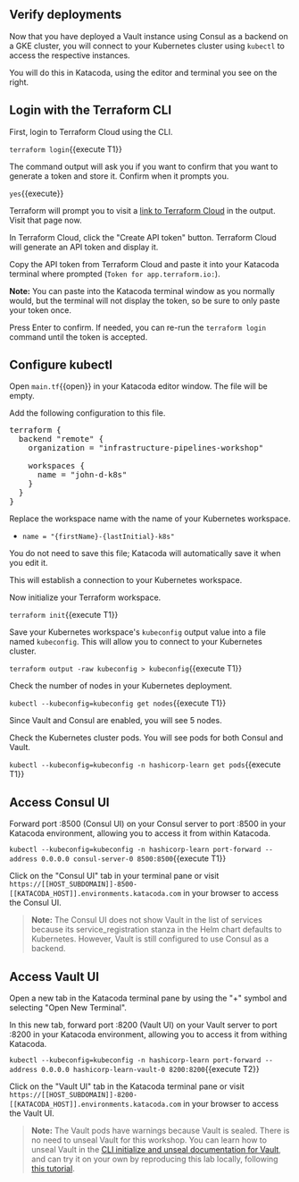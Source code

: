 ## Verify deployments

Now that you have deployed a Vault instance using Consul as a backend on a GKE
cluster, you will connect to your Kubernetes cluster using `kubectl` to access
the respective instances.

You will do this in Katacoda, using the editor and terminal you see on the
right.

## Login with the Terraform CLI

First, login to Terraform Cloud using the CLI.

`terraform login`{{execute T1}} 

The command output will ask you if you want to confirm that you want to generate
a token and store it. Confirm when it prompts you.

`yes`{{execute}}

Terraform will prompt you to visit a [link to Terraform
Cloud](https://app.terraform.io/app/settings/tokens?source=terraform-login) in
the output. Visit that page now.

In Terraform Cloud, click the "Create API token" button. Terraform Cloud will
generate an API token and display it.

Copy the API token from Terraform Cloud and paste it into your Katacoda terminal
where prompted (`Token for app.terraform.io:`).

**Note:** You can paste into the Katacoda terminal window as you normally would,
but the terminal will not display the token, so be sure to only paste your token
once.

Press Enter to confirm. If needed, you can re-run the `terraform login`
command until the token is accepted.

## Configure kubectl

Open `main.tf`{{open}} in your Katacoda editor window. The file will be empty.

Add the following configuration to this file.

<pre class="file" data-filename="main.tf" data-target="replace">
terraform {
  backend "remote" {
    organization = "infrastructure-pipelines-workshop"

    workspaces {
      name = "john-d-k8s"
    }
  }
}
</pre>

Replace the workspace name with the name of your Kubernetes workspace.
  - `name = "{firstName}-{lastInitial}-k8s"`

You do not need to save this file; Katacoda will automatically save it when you
edit it.

This will establish a connection to your Kubernetes workspace. 

Now initialize your Terraform workspace.  

`terraform init`{{execute T1}}

Save your Kubernetes workspace's `kubeconfig` output value into a file named
`kubeconfig`. This will allow you to connect to your Kubernetes cluster.

`terraform output -raw kubeconfig > kubeconfig`{{execute T1}}

Check the number of nodes in your Kubernetes deployment.

`kubectl --kubeconfig=kubeconfig get nodes`{{execute T1}} 

Since Vault and Consul are enabled, you will see 5 nodes.

Check the Kubernetes cluster pods. You will see pods for both Consul and
Vault.

`kubectl --kubeconfig=kubeconfig -n hashicorp-learn get pods`{{execute T1}} 

## Access Consul UI

Forward port :8500 (Consul UI) on your Consul server to port :8500 in your
Katacoda environment, allowing you to access it from within Katacoda.

`kubectl --kubeconfig=kubeconfig -n hashicorp-learn port-forward --address 0.0.0.0 consul-server-0 8500:8500`{{execute T1}} 

Click on the "Consul UI" tab in your terminal pane or visit
`https://[[HOST_SUBDOMAIN]]-8500-[[KATACODA_HOST]].environments.katacoda.com` in
your browser to access the Consul UI.

> **Note:** The Consul UI does not show Vault in the list of services because
  its service_registration stanza in the Helm chart defaults to Kubernetes.
  However, Vault is still configured to use Consul as a backend.

## Access Vault UI

Open a new tab in the Katacoda terminal pane by using the "+" symbol and
selecting "Open New Terminal".

In this new tab, forward port :8200 (Vault UI) on your Vault server to port
:8200 in your Katacoda environment, allowing you to access it from withing
Katacoda.

`kubectl --kubeconfig=kubeconfig -n hashicorp-learn port-forward --address 0.0.0.0 hashicorp-learn-vault-0 8200:8200`{{execute T2}}

Click on the "Vault UI" tab in the Katacoda terminal pane or visit
`https://[[HOST_SUBDOMAIN]]-8200-[[KATACODA_HOST]].environments.katacoda.com` in
your browser to access the Vault UI.

> **Note:** The Vault pods have warnings because Vault is sealed. There is no
  need to unseal Vault for this workshop. You can learn how to unseal Vault in
  the [CLI initialize and unseal documentation for
  Vault](https://www.vaultproject.io/docs/platform/k8s/helm/run#initialize-and-unseal-vault),
  and can try it on your own by reproducing this lab locally, following [this
  tutorial](https://learn.hashicorp.com/terraform/kubernetes/consul-vault-kubernetes-run-triggers).
